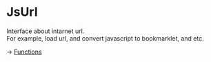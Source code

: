 
# JsUrl

Interface about intarnet url.   
For example, load url, and convert javascript to bookmarklet, and etc.   

-> [Functions](https://github.com/puutaro/CommandClick/tree/master/md/developer/js_interface/functions/JsUrl)
